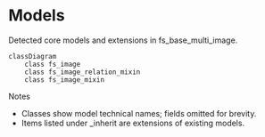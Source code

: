 # Models

Detected core models and extensions in fs_base_multi_image.

```mermaid
classDiagram
    class fs_image
    class fs_image_relation_mixin
    class fs_image_mixin
```

Notes
- Classes show model technical names; fields omitted for brevity.
- Items listed under _inherit are extensions of existing models.

